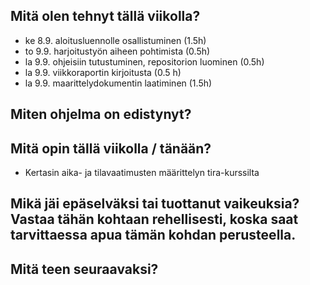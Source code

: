 ## Mitä olen tehnyt tällä viikolla?
* ke 8.9. aloitusluennolle osallistuminen (1.5h)
* to 9.9. harjoitustyön aiheen pohtimista (0.5h)
* la 9.9. ohjeisiin tutustuminen, repositorion luominen (0.5h)
* la 9.9. viikkoraportin kirjoitusta (0.5 h)
* la 9.9. maarittelydokumentin laatiminen (1.5h)

## Miten ohjelma on edistynyt?

## Mitä opin tällä viikolla / tänään?
* Kertasin aika- ja tilavaatimusten määrittelyn tira-kurssilta

## Mikä jäi epäselväksi tai tuottanut vaikeuksia? Vastaa tähän kohtaan rehellisesti, koska saat tarvittaessa apua tämän kohdan perusteella.

## Mitä teen seuraavaksi?